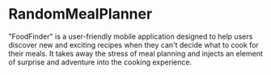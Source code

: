 # RandomMealPlanner

"FoodFinder" is a user-friendly mobile application designed to help users discover new and exciting recipes when they can't decide what to cook for their meals. It takes away the stress of meal planning and injects an element of surprise and adventure into the cooking experience.
